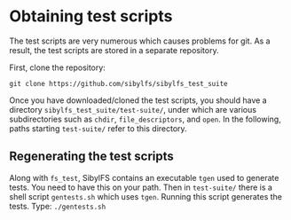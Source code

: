 # Obtaining test scripts

The test scripts are very numerous which causes problems for git. As a
result, the test scripts are stored in a separate repository. 

First, clone the repository: 

    git clone https://github.com/sibylfs/sibylfs_test_suite

Once you have downloaded/cloned the test scripts, you should have a
directory `sibylfs_test_suite/test-suite/`, under which are various
subdirectories such as `chdir`, `file_descriptors`, and `open`. In the
following, paths starting `test-suite/` refer to this directory.


## Regenerating the test scripts

Along with `fs_test`, SibylFS contains an executable `tgen` used to
generate tests. You need to have this on your path. Then in
`test-suite/` there is a shell script `gentests.sh` which uses
`tgen`. Running this script generates the tests. Type: `./gentests.sh`
